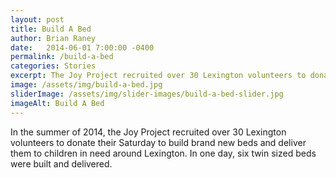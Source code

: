 ```yaml
---
layout: post
title: Build A Bed
author: Brian Raney
date:   2014-06-01 7:00:00 -0400
permalink: /build-a-bed
categories: Stories
excerpt: The Joy Project recruited over 30 Lexington volunteers to donate their Saturday to build brand new beds and deliver them to children in need around Lexington
image: /assets/img/build-a-bed.jpg
sliderImage: /assets/img/slider-images/build-a-bed-slider.jpg
imageAlt: Build A Bed
---
```


In the summer of 2014, the Joy Project recruited over 30 Lexington volunteers to donate their Saturday to build brand new beds and deliver them to children in need around Lexington. In one day, six twin sized beds were built and delivered.